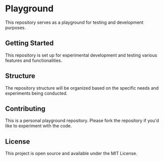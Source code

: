 # Playground

This repository serves as a playground for testing and development purposes.

## Getting Started

This repository is set up for experimental development and testing various features and functionalities.

## Structure

The repository structure will be organized based on the specific needs and experiments being conducted.

## Contributing

This is a personal playground repository. Please fork the repository if you'd like to experiment with the code.

## License

This project is open source and available under the MIT License. 